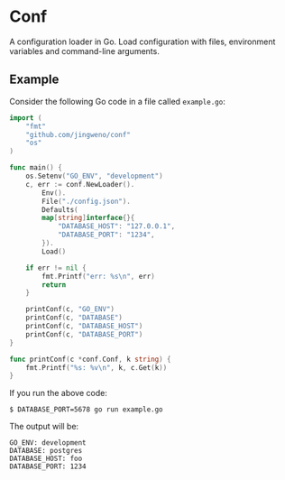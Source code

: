 Conf
====

A configuration loader in Go. Load configuration with files, environment variables and command-line arguments.

## Example

Consider the following Go code in a file called `example.go`:

```go
import (
	"fmt"
	"github.com/jingweno/conf"
	"os"
)

func main() {
	os.Setenv("GO_ENV", "development")
	c, err := conf.NewLoader().
		Env().
		File("./config.json").
		Defaults(
		map[string]interface{}{
			"DATABASE_HOST": "127.0.0.1",
			"DATABASE_PORT": "1234",
		}).
		Load()

	if err != nil {
		fmt.Printf("err: %s\n", err)
		return
	}

	printConf(c, "GO_ENV")
	printConf(c, "DATABASE")
	printConf(c, "DATABASE_HOST")
	printConf(c, "DATABASE_PORT")
}

func printConf(c *conf.Conf, k string) {
	fmt.Printf("%s: %v\n", k, c.Get(k))
}
```

If you run the above code:

```plain
$ DATABASE_PORT=5678 go run example.go
```

The output will be:

```plain
GO_ENV: development
DATABASE: postgres
DATABASE_HOST: foo
DATABASE_PORT: 1234
```
